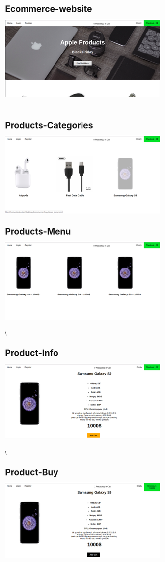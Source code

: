 # Ecommerce-website
![Test Image 1](https://github.com/Tsouko/Ecommerce-website/blob/master/Ecommerce%20shop/website.png)</br></br></br>


# Products-Categories
![Test Image 2](https://github.com/Tsouko/Ecommerce-website/blob/master/Ecommerce%20shop/website_choose2.png)




# Products-Menu
![Test Image 2](https://github.com/Tsouko/Ecommerce-website/blob/master/Ecommerce%20shop/website_products_menu.png)
\
\
\
\
# Product-Info
![Test Image 2](https://github.com/Tsouko/Ecommerce-website/blob/master/Ecommerce%20shop/website_product_details.png)
\
\
\
\
# Product-Buy
![Test Image 2](https://github.com/Tsouko/Ecommerce-website/blob/master/Ecommerce%20shop/website_product_Buy.png)
